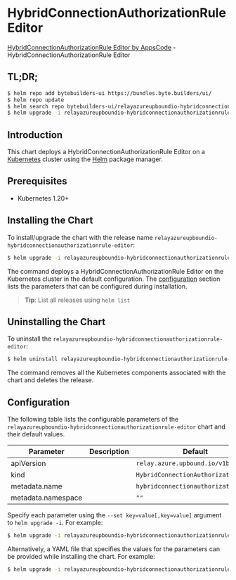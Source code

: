 # HybridConnectionAuthorizationRule Editor

[HybridConnectionAuthorizationRule Editor by AppsCode](https://byte.builders) - HybridConnectionAuthorizationRule Editor

## TL;DR;

```bash
$ helm repo add bytebuilders-ui https://bundles.byte.builders/ui/
$ helm repo update
$ helm search repo bytebuilders-ui/relayazureupboundio-hybridconnectionauthorizationrule-editor --version=v0.4.18
$ helm upgrade -i relayazureupboundio-hybridconnectionauthorizationrule-editor bytebuilders-ui/relayazureupboundio-hybridconnectionauthorizationrule-editor -n default --create-namespace --version=v0.4.18
```

## Introduction

This chart deploys a HybridConnectionAuthorizationRule Editor on a [Kubernetes](http://kubernetes.io) cluster using the [Helm](https://helm.sh) package manager.

## Prerequisites

- Kubernetes 1.20+

## Installing the Chart

To install/upgrade the chart with the release name `relayazureupboundio-hybridconnectionauthorizationrule-editor`:

```bash
$ helm upgrade -i relayazureupboundio-hybridconnectionauthorizationrule-editor bytebuilders-ui/relayazureupboundio-hybridconnectionauthorizationrule-editor -n default --create-namespace --version=v0.4.18
```

The command deploys a HybridConnectionAuthorizationRule Editor on the Kubernetes cluster in the default configuration. The [configuration](#configuration) section lists the parameters that can be configured during installation.

> **Tip**: List all releases using `helm list`

## Uninstalling the Chart

To uninstall the `relayazureupboundio-hybridconnectionauthorizationrule-editor`:

```bash
$ helm uninstall relayazureupboundio-hybridconnectionauthorizationrule-editor -n default
```

The command removes all the Kubernetes components associated with the chart and deletes the release.

## Configuration

The following table lists the configurable parameters of the `relayazureupboundio-hybridconnectionauthorizationrule-editor` chart and their default values.

|     Parameter      | Description |                    Default                     |
|--------------------|-------------|------------------------------------------------|
| apiVersion         |             | <code>relay.azure.upbound.io/v1beta1</code>    |
| kind               |             | <code>HybridConnectionAuthorizationRule</code> |
| metadata.name      |             | <code>hybridconnectionauthorizationrule</code> |
| metadata.namespace |             | <code>""</code>                                |


Specify each parameter using the `--set key=value[,key=value]` argument to `helm upgrade -i`. For example:

```bash
$ helm upgrade -i relayazureupboundio-hybridconnectionauthorizationrule-editor bytebuilders-ui/relayazureupboundio-hybridconnectionauthorizationrule-editor -n default --create-namespace --version=v0.4.18 --set apiVersion=relay.azure.upbound.io/v1beta1
```

Alternatively, a YAML file that specifies the values for the parameters can be provided while
installing the chart. For example:

```bash
$ helm upgrade -i relayazureupboundio-hybridconnectionauthorizationrule-editor bytebuilders-ui/relayazureupboundio-hybridconnectionauthorizationrule-editor -n default --create-namespace --version=v0.4.18 --values values.yaml
```
